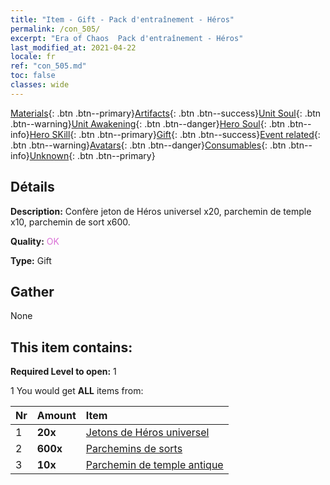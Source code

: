 ```yaml
---
title: "Item - Gift - Pack d'entraînement - Héros"
permalink: /con_505/
excerpt: "Era of Chaos  Pack d'entraînement - Héros"
last_modified_at: 2021-04-22
locale: fr
ref: "con_505.md"
toc: false
classes: wide
---
```

 [Materials](/ItemsFR/){: .btn .btn--primary}[Artifacts](/ItemsFR/Artifacts/){: .btn .btn--success}[Unit Soul](/ItemsFR/UnitSoul/){: .btn .btn--warning}[Unit Awakening](/ItemsFR/UnitAwakening/){: .btn .btn--danger}[Hero Soul](/ItemsFR/HeroSoul/){: .btn .btn--info}[Hero SKill](/ItemsFR/HeroSkill/){: .btn .btn--primary}[Gift](/ItemsFR/Gift/){: .btn .btn--success}[Event related](/ItemsFR/Events/){: .btn .btn--warning}[Avatars](/ItemsFR/Avatars/){: .btn .btn--danger}[Consumables](/ItemsFR/Consumables/){: .btn .btn--info}[Unknown](/ItemsFR/Unknown/){: .btn .btn--primary}

## Détails
 **Description:** Confère jeton de Héros universel x20, parchemin de temple x10, parchemin de sort x600.

 **Quality:** <span style="color: #DA70D6">OK</span>

 **Type:** Gift

## Gather

  None

## This item contains:

 **Required Level to open:** 1

 1 You would get **ALL** items  from:

  | Nr | Amount |     Item    |
  |:---|:-------|:------------|
  | 1 |  **20x** | [Jetons de Héros universel](/fr/Items/her_358/) |  | 
  | 2 |  **600x** | [Parchemins de sorts](/fr/Items/con_694/) |  | 
  | 3 |  **10x** | [Parchemin de temple antique](/fr/Items/con_697/) |  | 
